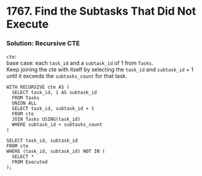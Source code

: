 # 1767. Find the Subtasks That Did Not Execute

### Solution: Recursive CTE

`cte`:  
base case: each `task_id` and a `subtask_id` of 1 from `Tasks`.  
Keep joining the cte with itself by selecting the `task_id` and `subtask_id` + 1 until it exceeds the `subtasks_count` for that task.

```
WITH RECURSIVE cte AS (
  SELECT task_id, 1 AS subtask_id
  FROM Tasks
  UNION ALL 
  SELECT task_id, subtask_id + 1
  FROM cte
  JOIN Tasks USING(task_id)
  WHERE subtask_id < subtasks_count
)

SELECT task_id, subtask_id
FROM cte
WHERE (task_id, subtask_id) NOT IN (
  SELECT *
  FROM Executed
);
```